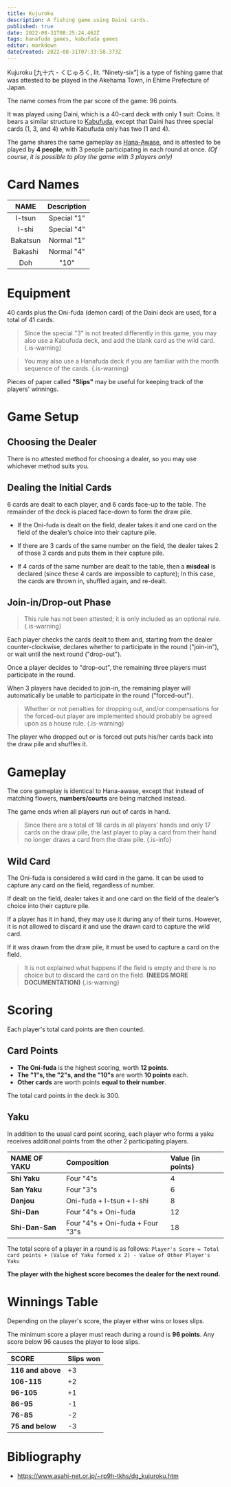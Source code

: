 ```yaml
---
title: Kujuroku
description: A fishing game using Daini cards.
published: true
date: 2022-08-31T08:25:24.462Z
tags: hanafuda games, kabufuda games
editor: markdown
dateCreated: 2022-08-31T07:33:58.373Z
---
```


Kujuroku [九十六 - くじゅろく, lit. “Ninety-six”] is a type of fishing game that was attested to be played in the Akehama Town, in Ehime Prefecture of Japan.

The name comes from the par score of the game: 96 points.

It was played using Daini, which is a 40-card deck with only 1 suit: Coins. It bears a similar structure to [Kabufuda](/en/kabufuda), except that Daini has three special cards (1, 3, and 4) while Kabufuda only has two (1 and 4).

The game shares the same gameplay as [Hana-Awase](/en/hanafuda/games/hana-awase), and is attested to be played by **4 people**, with 3 people participating in each round at once. *(Of course, it is possible to play the game with 3 players only)*

# Card Names
| NAME | Description |
|:---:|:---:|
| I-tsun | Special "1" |
| I-shi | Special "4" |
| Bakatsun | Normal "1" |
| Bakashi  | Normal "4" |
| Doh  | "10" |

# Equipment
40 cards plus the Oni-fuda (demon card) of the Daini deck are used, for a total of 41 cards. 

> Since the special "3" is not treated differently in this game, you may also use a Kabufuda deck, and add the blank card as the wild card.
{.is-warning}

> You may also use a Hanafuda deck if you are familiar with the month sequence of the cards.
{.is-warning}

Pieces of paper called **"Slips"** may be useful for keeping track of the players' winnings.





# Game Setup
## Choosing the Dealer
There is no attested method for choosing a dealer, so you may use whichever method suits you.

## Dealing the Initial Cards
6 cards are dealt to each player, and 6 cards face-up to the table. The remainder of the deck is placed face-down to form the draw pile.

- If the Oni-fuda is dealt on the field, dealer takes it and one card on the field of the dealer’s choice into their capture pile.

- If there are 3 cards of the same number on the field, the dealer takes 2 of those 3 cards and puts them in their capture pile.

- If 4 cards of the same number are dealt to the table, then a **misdeal** is declared (since these 4 cards are impossible to capture); In this case, the cards are thrown in, shuffled again, and re-dealt.


## Join-in/Drop-out Phase
> This rule has not been attested; it is only included as an optional rule.
{.is-warning}

Each player checks the cards dealt to them and, starting from the dealer counter-clockwise, declares whether to participate in the round ("join-in"), or wait until the next round ("drop-out").

Once a player decides to "drop-out", the remaining three players must participate in the round.

When 3 players have decided to join-in, the remaining player will automatically be unable to participate in the round ("forced-out").

> Whether or not penalties for dropping out, and/or compensations for the forced-out player are implemented should probably be agreed upon as a house rule.
{.is-warning}

The player who dropped out or is forced out puts his/her cards back into the draw pile and shuffles it.

# Gameplay
The core gameplay is identical to Hana-awase, except that instead of matching flowers, **numbers/courts** are being matched instead.

The game ends when all players run out of cards in hand.

> Since there are a total of 18 cards in all players’ hands and only 17 cards on the draw pile, the last player to play a card from their hand no longer draws a card from the draw pile.
{.is-info}

## Wild Card
The Oni-fuda is considered a wild card in the game. It can be used to capture any card on the field, regardless of number.

If dealt on the field, dealer takes it and one card on the field of the dealer’s choice into their capture pile.

If a player has it in hand, they may use it during any of their turns. However, it is not allowed to discard it and use the drawn card to capture the wild card.

If it was drawn from the draw pile, it must be used to capture a card on the field.

> It is not explained what happens if the field is empty and there is no choice but to discard the card on the field. **(NEEDS MORE DOCUMENTATION)**
{.is-warning}

# Scoring
Each player's total card points are then counted.

## Card Points
- **The Oni-fuda** is the highest scoring, worth **12 points**.
- **The "1"s, the "2"s, and the "10"s** are worth **10 points** each. 
- **Other cards** are worth points **equal to their number**.


The total card points in the deck is 300.

## Yaku
In addition to the usual card point scoring, each player who forms a yaku receives additional points from the other 2 participating players.

| NAME OF YAKU | Composition | Value (in points) |
|:------|:---|:---|
| **Shi Yaku** | Four "4"s | 4 |
| **San Yaku** | Four "3"s | 6 |
| **Danjou** | Oni-fuda + I-tsun + I-shi | 8 |
| **Shi-Dan**  | Four "4"s + Oni-fuda | 12 |
| **Shi-Dan-San**  | Four "4"s + Oni-fuda + Four "3"s | 18 |

The total score of a player in a round is as follows:
`Player's Score = Total card points + (Value of Yaku formed x 2) - Value of Other Player's Yaku`

**The player with the highest score becomes the dealer for the next round.**

# Winnings Table
Depending on the player's score, the player either wins or loses slips.

The minimum score a player must reach during a round is **96 points**. Any score below 96 causes the player to lose slips.

| SCORE | Slips won |
|:------|:---|
| **116 and above** | +3 | 
| **106-115** | +2 | 
| **96-105** | +1 | 
| **86-95**  | -1 | 
| **76-85**  | -2 | 
| **75 and below**  | -3 | 

# Bibliography
-   https://www.asahi-net.or.jp/~rp9h-tkhs/dg_kujuroku.htm 